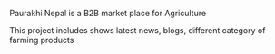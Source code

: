 Paurakhi Nepal is a B2B market place for Agriculture 

This project includes shows latest news, blogs, different category of farming products
